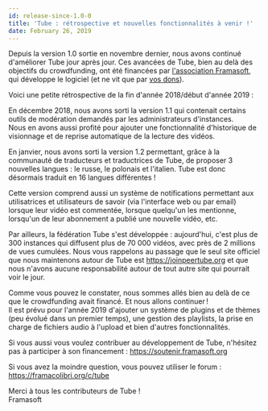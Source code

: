 ```yaml
---
id: release-since-1.0-0
title: 'Tube : rétrospective et nouvelles fonctionnalités à venir !'
date: February 26, 2019
---
```


<p>Depuis la version 1.0 sortie en novembre dernier, nous avons continué d'améliorer Tube jour après jour. Ces avancées de Tube, bien au delà des objectifs du crowdfunding, ont été financées par <a target="_blank" rel="noopener noreferrer" href="https://framasoft.org">l'association Framasoft</a>, qui développe le logiciel (et ne vit que par <a target="_blank" rel="noopener noreferrer" href="https://soutenir.framasoft.org">vos dons</a>).</p><p>Voici une petite rétrospective de la fin d'année 2018/début d'année 2019 :</p><p><span>En décembre 2018, nous avons sorti la version 1.1 qui contenait certains outils de modération demandés par les administrateurs d'instances.</span><br><span>Nous en avons aussi profité pour ajouter une fonctionnalité d'historique de visionnage et de reprise automatique de la lecture des vidéos.</span></p><p>En janvier, nous avons sorti la version 1.2 permettant, grâce à la communauté de traducteurs et traductrices de Tube, de proposer 3 nouvelles langues : le russe, le polonais et l'italien. Tube est donc désormais traduit en 16 langues différentes&nbsp;!</p><p>Cette version comprend aussi un système de notifications permettant aux utilisatrices et utilisateurs de savoir (via l'interface web ou par email) lorsque leur vidéo est commentée, lorsque quelqu'un les mentionne, lorsqu'un de leur abonnement a publié une nouvelle vidéo, etc.</p><p>Par ailleurs, la fédération Tube s'est développée : aujourd'hui, c'est plus de 300 instances qui diffusent plus de 70 000 vidéos, avec près de 2 millions de vues cumulées. Nous vous rappelons au passage que le seul site officiel que nous maintenons autour de Tube est <a target="_blank" rel="noopener noreferrer" href="https://joinpeertube.org/en">https://joinpeertube.org</a> et que nous n'avons aucune responsabilité autour de tout autre site qui pourrait voir le jour.</p><p><span>Comme vous pouvez le constater, nous sommes allés bien au delà de ce que le crowdfunding avait financé. Et nous allons continuer !</span><br><span>Il est prévu pour l'année 2019 d'ajouter un système de plugins et de thèmes (peu évolué dans un premier temps), une gestion des playlists, la prise en charge de fichiers audio à l'upload et bien d'autres fonctionnalités.</span></p><p>Si vous aussi vous voulez contribuer au développement de Tube, n'hésitez pas à participer à son financement : <a target="_blank" rel="noopener noreferrer" href="https://soutenir.framasoft.org">https://soutenir.framasoft.org</a></p><p>Si vous avez la moindre question, vous pouvez utiliser le forum : <a target="_blank" rel="noopener noreferrer" href="https://framacolibri.org/c/tube">https://framacolibri.org/c/tube</a></p><p><span>Merci à tous les contributeurs de Tube !</span><br> Framasoft </p>
